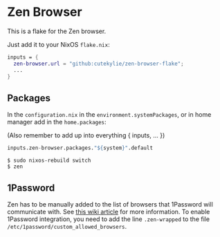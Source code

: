 # Zen Browser

This is a flake for the Zen browser.

Just add it to your NixOS `flake.nix`:

```nix
inputs = {
  zen-browser.url = "github:cutekylie/zen-browser-flake";
  ...
}
```

## Packages

In the `configuration.nix` in the `environment.systemPackages`, or in home manager add in the `home.packages`:

(Also remember to add up into everything { inputs, ... })

```nix
inputs.zen-browser.packages."${system}".default
```

```shell
$ sudo nixos-rebuild switch
$ zen
```

## 1Password

Zen has to be manually added to the list of browsers that 1Password will communicate with. See [this wiki article](https://nixos.wiki/wiki/1Password) for more information. To enable 1Password integration, you need to add the line `.zen-wrapped` to the file `/etc/1password/custom_allowed_browsers`.
